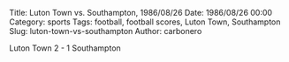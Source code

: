 Title: Luton Town vs. Southampton, 1986/08/26
Date: 1986/08/26 00:00
Category: sports
Tags: football, football scores, Luton Town, Southampton
Slug: luton-town-vs-southampton
Author: carbonero


Luton Town 2 - 1 Southampton
